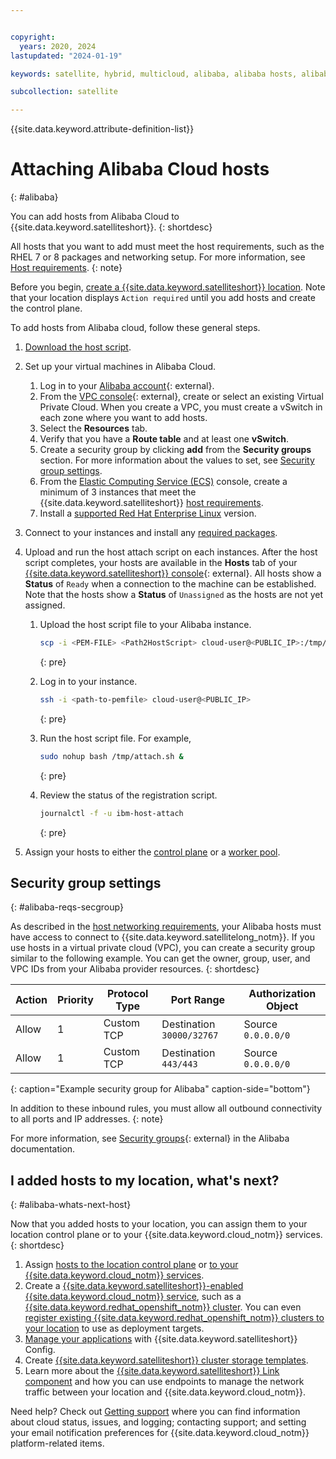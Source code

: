 ```yaml
---


copyright:
  years: 2020, 2024
lastupdated: "2024-01-19"

keywords: satellite, hybrid, multicloud, alibaba, alibaba hosts, alibaba cloud

subcollection: satellite

---
```


{{site.data.keyword.attribute-definition-list}}



# Attaching Alibaba Cloud hosts
{: #alibaba}

You can add hosts from Alibaba Cloud to {{site.data.keyword.satelliteshort}}.
{: shortdesc}

All hosts that you want to add must meet the host requirements, such as the RHEL 7 or 8 packages and networking setup. For more information, see [Host requirements](/docs/satellite?topic=satellite-host-reqs).
{: note}

Before you begin, [create a {{site.data.keyword.satelliteshort}} location](/docs/satellite?topic=satellite-locations). Note that your location displays `Action required` until you add hosts and create the control plane.

To add hosts from Alibaba cloud, follow these general steps.

1. [Download the host script](/docs/satellite?topic=satellite-host-attach-download).
2. Set up your virtual machines in Alibaba Cloud.
    1. Log in to your [Alibaba account](https://us.alibabacloud.com/en){: external}.
    2. From the [VPC console](https://vpc.console.aliyun.com/vpc){: external}, create or select an existing Virtual Private Cloud. When you create a VPC, you must create a vSwitch in each zone where you want to add hosts.
    3. Select the **Resources** tab.
    4. Verify that you have a **Route table** and at least one **vSwitch**. 
    5. Create a security group by clicking **add** from the **Security groups** section. For more information about the values to set, see [Security group settings](#alibaba-reqs-secgroup).
    6. From the [Elastic Computing Service (ECS)](https://ecs.console.aliyun.com/server#/home) console, create a minimum of 3 instances that meet the {{site.data.keyword.satelliteshort}} [host requirements](/docs/satellite?topic=satellite-host-reqs).
    7. Install a [supported Red Hat Enterprise Linux](/docs/satellite?topic=satellite-infrastructure-plan#infras-plan-os) version.
3. Connect to your instances and install any [required packages](/docs/satellite?topic=satellite-host-reqs).     
4. Upload and run the host attach script on each instances. After the host script completes, your hosts are available in the **Hosts** tab of your [{{site.data.keyword.satelliteshort}} console](https://cloud.ibm.com/satellite/locations){: external}. All hosts show a **Status** of `Ready` when a connection to the machine can be established. Note that the hosts show a **Status** of `Unassigned` as the hosts are not yet assigned.
    1. Upload the host script file to your Alibaba instance.
    
        ```sh
        scp -i <PEM-FILE> <Path2HostScript> cloud-user@<PUBLIC_IP>:/tmp/attach.sh
        ```
        {: pre}
    
    2. Log in to your instance.

        ```sh
        ssh -i <path-to-pemfile> cloud-user@<PUBLIC_IP>
        ```
        {: pre}

    3. Run the host script file. For example,

        ```sh
        sudo nohup bash /tmp/attach.sh &
        ```
        {: pre}

    4. Review the status of the registration script.
        
        ```sh
        journalctl -f -u ibm-host-attach
        ```
        {: pre} 
        
5. Assign your hosts to either the [control plane](/docs/satellite?topic=satellite-setup-control-plane) or a [worker pool](/docs/satellite?topic=satellite-assigning-hosts).

## Security group settings
{: #alibaba-reqs-secgroup}

As described in the [host networking requirements](/docs/satellite?topic=satellite-reqs-host-network), your Alibaba hosts must have access to connect to {{site.data.keyword.satellitelong_notm}}. If you use hosts in a virtual private cloud (VPC), you can create a security group similar to the following example. You can get the owner, group, user, and VPC IDs from your Alibaba provider resources.
{: shortdesc}


|Action|Priority|Protocol Type|Port Range|Authorization Object|
|------|-----|------|-----|-----|
| Allow |	1 | Custom TCP | Destination `30000/32767` | Source `0.0.0.0/0` |
| Allow |	1 | Custom TCP | Destination `443/443` | Source `0.0.0.0/0` |
{: caption="Example security group for Alibaba" caption-side="bottom"}

In addition to these inbound rules, you must allow all outbound connectivity to all ports and IP addresses.
{: note}

For more information, see [Security groups](https://www.alibabacloud.com/help/ecs/user-guide/security-groups-1/){: external} in the Alibaba documentation.

## I added hosts to my location, what's next?
{: #alibaba-whats-next-host}

Now that you added hosts to your location, you can assign them to your location control plane or to your {{site.data.keyword.cloud_notm}} services.
{: shortdesc}

1. Assign [hosts to the location control plane](/docs/satellite?topic=satellite-setup-control-plane) or [to your {{site.data.keyword.cloud_notm}} services](/docs/satellite?topic=satellite-assigning-hosts).
2. Create a [{{site.data.keyword.satelliteshort}}-enabled {{site.data.keyword.cloud_notm}} service](/docs/satellite?topic=satellite-managed-services), such as a [{{site.data.keyword.redhat_openshift_notm}} cluster](/docs/openshift?topic=openshift-satellite-clusters). You can even [register existing {{site.data.keyword.redhat_openshift_notm}} clusters to your location](/docs/satellite?topic=satellite-register-openshift-clusters) to use as deployment targets.
3. [Manage your applications](/docs/satellite?topic=satellite-cluster-config) with {{site.data.keyword.satelliteshort}} Config.
4. Create [{{site.data.keyword.satelliteshort}} cluster storage templates](/docs/satellite?topic=satellite-storage-template-ov).
5. Learn more about the [{{site.data.keyword.satelliteshort}} Link component](/docs/satellite?topic=satellite-link-location-cloud) and how you can use endpoints to manage the network traffic between your location and {{site.data.keyword.cloud_notm}}.

Need help? Check out [Getting support](/docs/satellite?topic=satellite-get-help) where you can find information about cloud status, issues, and logging; contacting support; and setting your email notification preferences for {{site.data.keyword.cloud_notm}} platform-related items.




